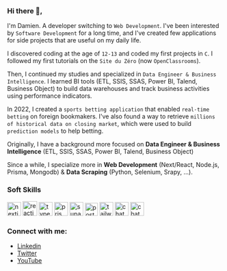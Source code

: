 ### Hi there 👋,

I'm Damien. A developer switching to `Web Development`. I've been interested by `Software Development` for a long time, and I've created few applications for side projects that are useful on my daily life.

I discovered coding at the age of `12-13` and coded my first projects in `C`. I followed my first tutorials on the `Site du Zéro` (now `OpenClassrooms`).

Then, I continued my studies and specialized in `Data Engineer & Business Intelligence`. I learned BI tools (ETL, SSIS, SSAS, Power BI, Talend, Business Object) to build data warehouses and track business activities using performance indicators.

In 2022, I created a `sports betting application` that enabled `real-time betting` on foreign bookmakers. I've also found a way to retrieve `millions of historical data on closing market`, which were used to build `prediction models` to help betting.

Originally, I have a background more focused on **Data Engineer & Business Intelligence** (ETL, SSIS, SSAS, Power BI, Talend, Business Object)

Since a while, I specialize more in **Web Development** (Next/React, Node.js, Prisma, Mongodb) & **Data Scraping** (Python, Selenium, Srapy, ...).

### Soft Skills

[<img alt="nextjs" width="32" src="https://github.com/DamCodex/DamCodex/assets/85851416/7c0127b1-050d-464d-8c6c-724fa8d22c9e">](https://nextjs.org/)
[<img alt="reactjs" width="34" src="https://github.com/DamCodex/DamCodex/assets/85851416/a44a2607-5018-4487-b10e-eb418eda35cb">](https://reactjs.org/)
[<img alt="typescript" width="32" src="https://github.com/DamCodex/DamCodex/assets/85851416/7d176517-4df9-4056-acee-f35fa4c2fe66">](https://www.typescriptlang.org/)
[<img alt="prisma" width="32" src="https://github.com/DamCodex/DamCodex/assets/85851416/7c0b7543-d399-408f-8215-16148b965a96">](https://www.prisma.io/)
[<img alt="supabase" width="32" src="https://github.com/DamCodex/DamCodex/assets/85851416/df35dd89-8f5c-48b5-9d43-bc162d09b492">](https://supabase.com/)
[<img alt="postgresql" width="30" src="https://github.com/DamCodex/DamCodex/assets/85851416/46c8c608-a900-4b34-9c98-7380f2b09b5f">](https://www.postgresql.org/)
[<img alt="tailwindcss" width="32" src="https://github.com/DamCodex/DamCodex/assets/85851416/fa4f5b06-a8e0-4e09-95d3-010bd3ff0880">](https://tailwindcss.com/)
[<img alt="chatgpt" width="32" src="https://github.com/DamCodex/DamCodex/assets/85851416/e2d9675c-f23a-4d46-bb35-25038dd3de0d">](https://ui.shadcn.com/)
[<img alt="chatgpt" width="32" src="https://github.com/DamCodex/DamCodex/assets/85851416/475f9b29-0aeb-42ac-ac60-dfbc123ff2a6">](https://chatgpt.com/)

### Connect with me:

- <a href="https://fr.linkedin.com/in/damien-lebeau-995892192" target="_blank">Linkedin</a>
- <a href="https://twitter.com/DamCodex" target="_blank">Twitter</a>
- <a href="https://www.youtube.com/channel/UCVxPVdZxKSOyabENWJG6P9Q" target="_blank">YouTube</a>
